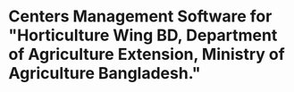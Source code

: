 # Centers Management Software for "Horticulture Wing BD, Department of Agriculture Extension, Ministry of Agriculture Bangladesh."
